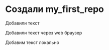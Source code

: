 ﻿# Создали  my_first_repo

Добавили текст

Добавили текст через web браузер

Добавим текст локально
